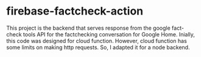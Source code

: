 # firebase-factcheck-action
This project is the backend that serves response from the google fact-check tools API for the factchecking conversation for Google Home. Inially, this code was designed for cloud function. However, cloud function has some limits on making http requests. So, I adapted it for a node backend.  
